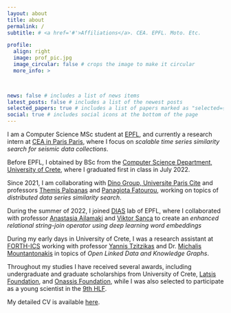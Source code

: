 ```yaml
---
layout: about
title: about
permalink: /
subtitle: # <a href='#'>Affiliations</a>. CEA. EPFL. Moto. Etc.

profile:
  align: right
  image: prof_pic.jpg
  image_circular: false # crops the image to make it circular
  more_info: >

    

news: false # includes a list of news items
latest_posts: false # includes a list of the newest posts
selected_papers: true # includes a list of papers marked as "selected={true}"
social: true # includes social icons at the bottom of the page
---
```


<!--Write your biography here. Tell the world about yourself. Link to your favorite [subreddit](http://reddit.com). You can put a picture in, too. The code is already in, just name your picture `prof_pic.jpg` and put it in the `img/` folder.-->

I am a Computer Science MSc student at [EPFL](https://www.epfl.ch/en/), and currently a research intern at [CEA in Paris Paris](https://www.cea.fr/), where I focus on <i>scalable time series similarity search for seismic data collections</i>. 

<!-- I am particurarly interested for distributed time series similarity search and machine learning. -->

Before EPFL, I obtained by BSc from the [Computer Science Department, University of Crete](https://www.csd.uoc.gr/CSD/index.jsp?lang=en), where I graduated first in class in July 2022.

Since 2021, I am collaborating with [Dino Group, Universite Paris Cite](https://dino.mi.parisdescartes.fr/) and professors [Themis Palpanas](https://helios2.mi.parisdescartes.fr/~themisp/) and [Panagiota Fatourou](https://users.ics.forth.gr/~faturu/), working on topics of <i>distributed data series similarity search</i>.

During the summer of 2022, I joined [DIAS](https://www.epfl.ch/labs/dias/) lab of EPFL, where I collaborated with professor [Anastasia Ailamaki](https://people.epfl.ch/anastasia.ailamaki/?lang=en) and [Viktor Sanca](https://www.viktorsanca.com/) to create an <i>enhanced relational string-join operator using deep learning word embeddings</i>

During my early days in University of Crete, I was a research assistant at [FORTH-ICS](https://www.forth.gr/en/home/) working with professor [Yannis Tzitzikas](https://users.ics.forth.gr/~tzitzik/) and Dr. [Michalis Mountantonakis](https://users.ics.forth.gr/~mountant/) in topics of <i>Open Linked Data and Knowledge Graphs</i>.

Throughout my studies I have received several awards, including undergraduate and graduate scholarships from University of Crete, [Latsis Foundation](https://www.latsis-foundation.org/eng), and [Onassis Foundation](https://www.onassis.org/), while I was also selected to participate as a young scientist in the [9th HLF](https://www.heidelberg-laureate-forum.org/forum/9th-hlf-2022.html).

My detailed CV is available [here](https://mchatzakis.github.io/assets/pdf/cv.pdf).

<!--Sometimes, I write about travellings experiences, movies and video games in my blog.-->

<!-- When I am not busy with Computer Science-related stuff, I am either travelling, playing Video Games or watching movies. Video Games are my passion since I remember myself, and I sometimes write my experiences with video game titles. -->

<!--Put your address / P.O. box / other info right below your picture. You can also disable any of these elements by editing `profile` property of the YAML header of your `_pages/about.md`. Edit `_bibliography/papers.bib` and Jekyll will render your [publications page](/al-folio/publications/) automatically.

Link to your social media connections, too. This theme is set up to use [Font Awesome icons](https://fontawesome.com/) and [Academicons](https://jpswalsh.github.io/academicons/), like the ones below. Add your Facebook, Twitter, LinkedIn, Google Scholar, or just disable all of them.-->

